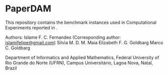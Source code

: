 # PaperDAM

This repository contains the benchmark instances used in Computational Experiments reported in <reference after publication>.

Authors:
Islame F. C. Fernandes (Corresponding author: islamifelipe@gmail.com)
Silvia M. D. M. Maia
Elizabeth F. G. Goldbarg
Marco C. Goldbarg

Department of Informatics and Applied Mathematics, Federal University of Rio Grande do Norte (UFRN), Campus Universitário, Lagoa Nova, Natal, Brazil